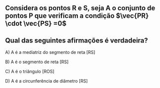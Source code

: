 ## Considera os pontos R e S, seja A o conjunto de pontos P que verificam a condição $\vec{PR} \cdot \vec{PS} =0$
## Qual das seguintes afirmações é verdadeira?
A) A é a mediatriz do segmento de reta [RS]

B) A é o segmento de reta [RS]

C) A é o triângulo [ROS]

D) A é a circunferência de diâmetro [RS]